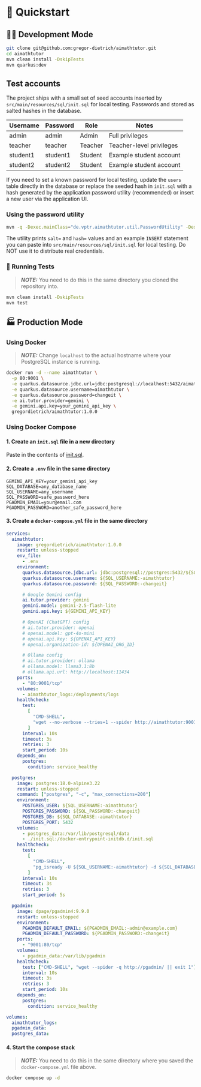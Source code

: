 # 🚀 Quickstart

## 🧑‍💻 Development Mode

```sh
git clone git@github.com:gregor-dietrich/aimathtutor.git
cd aimathtutor
mvn clean install -DskipTests
mvn quarkus:dev
```

## Test accounts

The project ships with a small set of seed accounts inserted by `src/main/resources/sql/init.sql` for local testing. Passwords and stored as salted hashes in the database.

| Username | Password | Role    | Notes                    |
| -------- | -------- | ------- | ------------------------ |
| admin    | admin    | Admin   | Full privileges          |
| teacher  | teacher  | Teacher | Teacher-level privileges |
| student1 | student1 | Student | Example student account  |
| student2 | student2 | Student | Example student account  |

If you need to set a known password for local testing, update the `users` table directly in the database or replace the seeded hash in `init.sql` with a hash generated by the application password utility (recommended) or insert a new user via the application UI.

### Using the password utility

```sh
mvn -q -Dexec.mainClass="de.vptr.aimathtutor.util.PasswordUtility" -Dexec.args="generate admin" exec:java
```

The utility prints `salt=` and `hash=` values and an example `INSERT` statement you can paste into `src/main/resources/sql/init.sql` for local testing. Do NOT use it to distribute real credentials.

### 🧪 Running Tests

> **_NOTE:_** You need to do this in the same directory you cloned the repository into.

```sh
mvn clean install -DskipTests
mvn test
```

## 🏭 Production Mode

### Using Docker

> **_NOTE:_** Change `localhost` to the actual hostname where your PostgreSQL instance is running.

```sh
docker run -d --name aimathtutor \
  -p 80:9001 \
  -e quarkus.datasource.jdbc.url=jdbc:postgresql://localhost:5432/aimathtutor \
  -e quarkus.datasource.username=aimathtutor \
  -e quarkus.datasource.password=changeit \
  -e ai.tutor.provider=gemini \
  -e gemini.api.key=your_gemini_api_key \
  gregordietrich/aimathtutor:1.0.0
```

### Using Docker Compose

#### 1. Create an `init.sql` file in a new directory

Paste in the contents of [init.sql](https://github.com/gregor-dietrich/aimathtutor/blob/main/src/main/resources/sql/init.sql).

#### 2. Create a `.env` file in the same directory

```properties
GEMINI_API_KEY=your_gemini_api_key
SQL_DATABASE=any_database_name
SQL_USERNAME=any_username
SQL_PASSWORD=safe_password_here
PGADMIN_EMAIL=your@email.com
PGADMIN_PASSWORD=another_safe_password_here
```

#### 3. Create a `docker-compose.yml` file in the same directory

```yml
services:
  aimathtutor:
    image: gregordietrich/aimathtutor:1.0.0
    restart: unless-stopped
    env_file:
      - .env
    environment:
      quarkus.datasource.jdbc.url: jdbc:postgresql://postgres:5432/${SQL_DATABASE:-aimathtutor}
      quarkus.datasource.username: ${SQL_USERNAME:-aimathtutor}
      quarkus.datasource.password: ${SQL_PASSWORD:-changeit}

      # Google Gemini config
      ai.tutor.provider: gemini
      gemini.model: gemini-2.5-flash-lite
      gemini.api.key: ${GEMINI_API_KEY}

      # OpenAI (ChatGPT) config
      # ai.tutor.provider: openai
      # openai.model: gpt-4o-mini
      # openai.api.key: ${OPENAI_API_KEY}
      # openai.organization-id: ${OPENAI_ORG_ID}

      # Ollama config
      # ai.tutor.provider: ollama
      # ollama.model: llama3.1:8b
      # ollama.api.url: http://localhost:11434
    ports:
      - "80:9001/tcp"
    volumes:
      - aimathtutor_logs:/deployments/logs
    healthcheck:
      test:
        [
          "CMD-SHELL",
          "wget --no-verbose --tries=1 --spider http://aimathtutor:9001 || exit 1",
        ]
      interval: 10s
      timeout: 3s
      retries: 3
      start_period: 10s
    depends_on:
      postgres:
        condition: service_healthy

  postgres:
    image: postgres:18.0-alpine3.22
    restart: unless-stopped
    command: ["postgres", "-c", "max_connections=200"]
    environment:
      POSTGRES_USER: ${SQL_USERNAME:-aimathtutor}
      POSTGRES_PASSWORD: ${SQL_PASSWORD:-changeit}
      POSTGRES_DB: ${SQL_DATABASE:-aimathtutor}
      POSTGRES_PORT: 5432
    volumes:
      - postgres_data:/var/lib/postgresql/data
      - ./init.sql:/docker-entrypoint-initdb.d/init.sql
    healthcheck:
      test:
        [
          "CMD-SHELL",
          "pg_isready -U ${SQL_USERNAME:-aimathtutor} -d ${SQL_DATABASE:-aimathtutor}",
        ]
      interval: 10s
      timeout: 3s
      retries: 3
      start_period: 5s

  pgadmin:
    image: dpage/pgadmin4:9.9.0
    restart: unless-stopped
    environment:
      PGADMIN_DEFAULT_EMAIL: ${PGADMIN_EMAIL:-admin@example.com}
      PGADMIN_DEFAULT_PASSWORD: ${PGADMIN_PASSWORD:-changeit}
    ports:
      - "9001:80/tcp"
    volumes:
      - pgadmin_data:/var/lib/pgadmin
    healthcheck:
      test: ["CMD-SHELL", "wget --spider -q http://pgadmin/ || exit 1"]
      interval: 10s
      timeout: 3s
      retries: 3
      start_period: 10s
    depends_on:
      postgres:
        condition: service_healthy

volumes:
  aimathtutor_logs:
  pgadmin_data:
  postgres_data:
```

#### 4. Start the compose stack

> **_NOTE:_** You need to do this in the same directory where you saved the `docker-compose.yml` file above.

```sh
docker compose up -d
```
